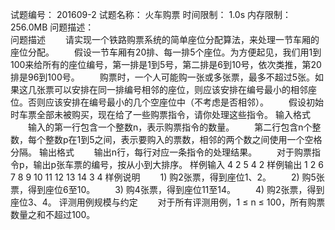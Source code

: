 试题编号：	201609-2
试题名称：	火车购票
时间限制：	1.0s
内存限制：	256.0MB
问题描述：	
问题描述
　　请实现一个铁路购票系统的简单座位分配算法，来处理一节车厢的座位分配。
　　假设一节车厢有20排、每一排5个座位。为方便起见，我们用1到100来给所有的座位编号，第一排是1到5号，第二排是6到10号，依次类推，第20排是96到100号。
　　购票时，一个人可能购一张或多张票，最多不超过5张。如果这几张票可以安排在同一排编号相邻的座位，则应该安排在编号最小的相邻座位。否则应该安排在编号最小的几个空座位中（不考虑是否相邻）。
　　假设初始时车票全部未被购买，现在给了一些购票指令，请你处理这些指令。
输入格式
　　输入的第一行包含一个整数n，表示购票指令的数量。
　　第二行包含n个整数，每个整数p在1到5之间，表示要购入的票数，相邻的两个数之间使用一个空格分隔。
输出格式
　　输出n行，每行对应一条指令的处理结果。
　　对于购票指令p，输出p张车票的编号，按从小到大排序。
样例输入
4
2 5 4 2
样例输出
1 2
6 7 8 9 10
11 12 13 14
3 4
样例说明
　　1) 购2张票，得到座位1、2。
　　2) 购5张票，得到座位6至10。
　　3) 购4张票，得到座位11至14。
　　4) 购2张票，得到座位3、4。
评测用例规模与约定
　　对于所有评测用例，1 ≤ n ≤ 100，所有购票数量之和不超过100。
